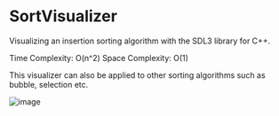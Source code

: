 # SortVisualizer

Visualizing an insertion sorting algorithm with the SDL3 library for C++.

Time Complexity: O(n^2)
Space Complexity: O(1)

This visualizer can also be applied to other sorting algorithms such as bubble, selection etc.

![image](https://github.com/user-attachments/assets/db6e42b0-f9d4-4bc6-abde-afe49862988b)
